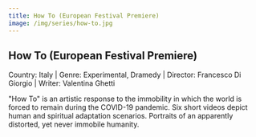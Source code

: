 ```yaml
---
title: How To (European Festival Premiere)
image: /img/series/how-to.jpg
---
```


## How To (European Festival Premiere)

Country: Italy | Genre: Experimental, Dramedy | Director: Francesco Di Giorgio | Writer: Valentina Ghetti

"How To" is an artistic response to the immobility in which the world is forced to remain during the COVID-19 pandemic. Six short videos depict human and spiritual adaptation scenarios. Portraits of an apparently distorted, yet never immobile humanity.
